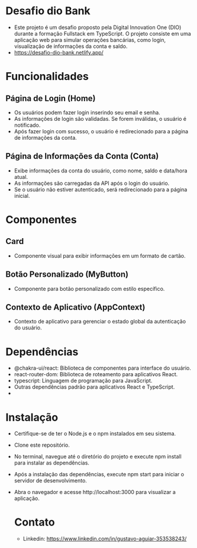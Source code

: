 # Desafio dio Bank

- Este projeto é um desafio proposto pela Digital Innovation One (DIO) durante a formação Fullstack em TypeScript. O projeto consiste em uma aplicação web para simular operações bancárias, como login, visualização de informações da conta e saldo.
- https://desafio-dio-bank.netlify.app/
  
# Funcionalidades
## Página de Login (Home)
- Os usuários podem fazer login inserindo seu email e senha.
- As informações de login são validadas. Se forem inválidas, o usuário é notificado.
- Após fazer login com sucesso, o usuário é redirecionado para a página de informações da conta.

## Página de Informações da Conta (Conta)
- Exibe informações da conta do usuário, como nome, saldo e data/hora atual.
- As informações são carregadas da API após o login do usuário.
- Se o usuário não estiver autenticado, será redirecionado para a página inicial.

# Componentes
## Card
- Componente visual para exibir informações em um formato de cartão.
## Botão Personalizado (MyButton)
- Componente para botão personalizado com estilo específico.
## Contexto de Aplicativo (AppContext)
- Contexto de aplicativo para gerenciar o estado global da autenticação do usuário.

# Dependências
- @chakra-ui/react: Biblioteca de componentes para interface do usuário.
- react-router-dom: Biblioteca de roteamento para aplicativos React.
- typescript: Linguagem de programação para JavaScript.
- Outras dependências padrão para aplicativos React e TypeScript.
- 
# Instalação
- Certifique-se de ter o Node.js e o npm instalados em seu sistema.
- Clone este repositório.
- No terminal, navegue até o diretório do projeto e execute npm install para instalar as dependências.
- Após a instalação das dependências, execute npm start para iniciar o servidor de desenvolvimento.
- Abra o navegador e acesse http://localhost:3000 para visualizar a aplicação.

  # Contato
  - Linkedin: https://www.linkedin.com/in/gustavo-aguiar-353538243/
